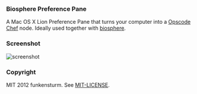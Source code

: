 ### Biosphere Preference Pane

A Mac OS X Lion Preference Pane that turns your computer into a [Opscode Chef](http://www.opscode.com/chef) node. Ideally used together with [biosphere](http://github.com/funkensturm/biosphere).

### Screenshot

![screenshot](https://raw.github.com/funkensturm/BiospherePane/master/screenshot.png)

### Copyright

MIT 2012 funkensturm. See [MIT-LICENSE](http://github.com/funkensturm/biosphere/blob/master/MIT-LICENSE).